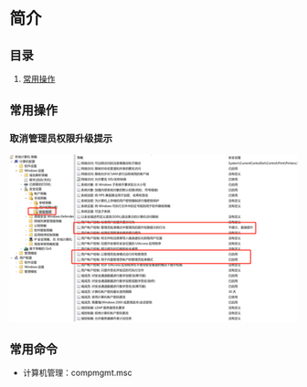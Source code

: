# 简介

## 目录

1. [常用操作](#常用操作)

## 常用操作

### 取消管理员权限升级提示

![x](./Resource/1.png)

## 常用命令

- 计算机管理：compmgmt.msc
